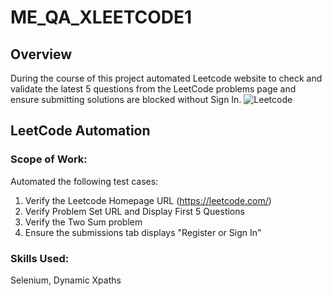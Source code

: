 # ME_QA_XLEETCODE1

## Overview
During the course of this project automated Leetcode website to check and validate the latest 5 questions from the LeetCode problems page and ensure submitting solutions are blocked without Sign In.
![Leetcode](https://github.com/user-attachments/assets/c7b4b0be-ef8d-4085-850f-525d89076a44)


## LeetCode Automation
### Scope of Work:
Automated the following test cases:
  1. Verify the Leetcode Homepage URL (https://leetcode.com/)
  2. Verify Problem Set URL and Display First 5 Questions
  3. Verify the Two Sum problem
  4. Ensure the submissions tab displays "Register or Sign In"
     
### Skills Used:
Selenium, Dynamic Xpaths
